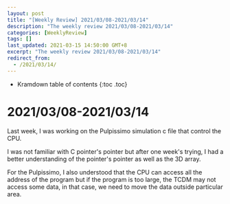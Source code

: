 ```yaml
---
layout: post
title: "[Weekly Review] 2021/03/08-2021/03/14"
description: "The weekly review 2021/03/08-2021/03/14"
categories: [WeeklyReview]
tags: []
last_updated: 2021-03-15 14:50:00 GMT+8
excerpt: "The weekly review 2021/03/08-2021/03/14"
redirect_from:
  - /2021/03/14/
---
```


* Kramdown table of contents
{:toc .toc}
# 2021/03/08-2021/03/14

Last week, I was working on the Pulpissimo simulation c file that control the CPU.

I was not familiar with C pointer's pointer but after one week's trying, I had a better understanding of the pointer's pointer as well as the 3D array.

For the Pulpissimo, I also understood that the CPU can access all the address of the program but if the program is too large, the TCDM may not access some data, in that case, we need to move the data outside particular area.